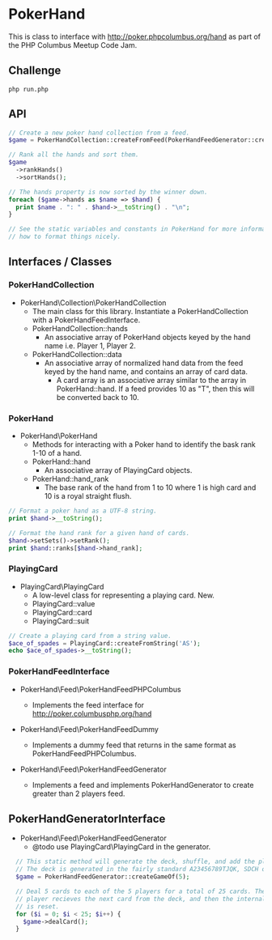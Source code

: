 # PokerHand

This is class to interface with http://poker.phpcolumbus.org/hand as part of the PHP Columbus Meetup Code Jam.

## Challenge

`php run.php`

## API

```php
// Create a new poker hand collection from a feed.
$game = PokerHandCollection::createFromFeed(PokerHandFeedGenerator::createGameOf(2));

// Rank all the hands and sort them.
$game
  ->rankHands()
  ->sortHands();

// The hands property is now sorted by the winner down.
foreach ($game->hands as $name => $hand) {
  print $name . ": " . $hand->__toString() . "\n";
}

// See the static variables and constants in PokerHand for more information on
// how to format things nicely.
```

## Interfaces / Classes

### PokerHandCollection

- PokerHand\Collection\PokerHandCollection
  - The main class for this library. Instantiate a PokerHandCollection with a PokerHandFeedInterface.
  - PokerHandCollection::hands
     - An associative array of PokerHand objects keyed by the hand name i.e. Player 1, Player 2.
  - PokerHandCollection::data
     - An associative array of normalized hand data from the feed keyed by the hand name, and contains an array of card data.
        - A card array is an associative array similar to the array in PokerHand::hand. If a feed provides 10 as "T", then this will be converted back to 10.

### PokerHand

- PokerHand\PokerHand
   - Methods for interacting with a Poker hand to identify the bask rank 1-10 of a hand.
   - PokerHand::hand
      - An associative array of PlayingCard objects.
   - PokerHand::hand_rank
     - The base rank of the hand from 1 to 10 where 1 is high card and 10 is a royal straight flush.

```php
// Format a poker hand as a UTF-8 string.
print $hand->__toString();

// Format the hand rank for a given hand of cards.
$hand->setSets()->setRank();
print $hand::ranks[$hand->hand_rank];
```

### PlayingCard

- PlayingCard\PlayingCard
  - A low-level class for representing a playing card. New.
  - PlayingCard::value
  - PlayingCard::card
  - PlayingCard::suit

```php
// Create a playing card from a string value.
$ace_of_spades = PlayingCard::createFromString('AS');
echo $ace_of_spades->__toString();
```

### PokerHandFeedInterface

- PokerHand\Feed\PokerHandFeedPHPColumbus
   - Implements the feed interface for http://poker.columbusphp.org/hand

- PokerHand\Feed\PokerHandFeedDummy
   - Implements a dummy feed that returns in the same format as PokerHandFeedPHPColumbus.

- PokerHand\Feed\PokerHandFeedGenerator
   - Implements a feed and implements PokerHandGenerator to create greater than 2 players feed.

## PokerHandGeneratorInterface

- PokerHand\Feed\PokerHandFeedGenerator
   - @todo use PlayingCard\PlayingCard in the generator.

```php
  // This static method will generate the deck, shuffle, and add the players.
  // The deck is generated in the fairly standard A23456789TJQK, SDCH order.
  $game = PokerHandFeedGenerator::createGameOf(5);

  // Deal 5 cards to each of the 5 players for a total of 25 cards. The current
  // player recieves the next card from the deck, and then the internal pointer
  // is reset.
  for ($i = 0; $i < 25; $i++) {
    $game->dealCard();
  }
```
